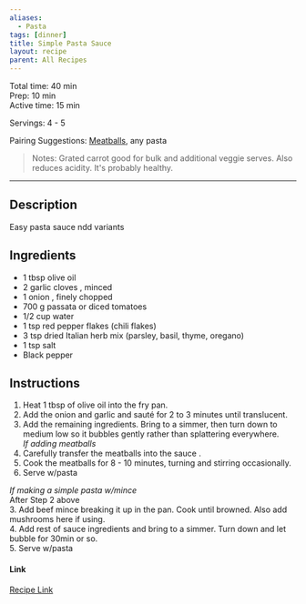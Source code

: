 ```yaml
---
aliases:
  - Pasta
tags: [dinner]
title: Simple Pasta Sauce
layout: recipe
parent: All Recipes
---
```

Total time: 40 min  
Prep: 10 min  
Active time: 15 min  
  
Servings: 4 - 5  
  
Pairing Suggestions: [Meatballs](./Meatballs.md), any pasta  
  
>Notes: Grated carrot good for bulk and additional veggie serves. Also reduces acidity. It's probably healthy.   
  
---  
## Description  
Easy pasta sauce ndd variants  
## Ingredients  
   
- 1 tbsp olive oil  
- 2 garlic cloves , minced  
- 1 onion , finely chopped  
- 700 g passata or diced tomatoes  
- 1/2 cup water  
- 1 tsp red pepper flakes (chili flakes)  
- 3 tsp dried Italian herb mix (parsley, basil, thyme, oregano)  
- 1 tsp salt  
- Black pepper  
## Instructions   
1. Heat 1 tbsp of olive oil into the fry pan.   
2. Add the onion and garlic and sauté for 2 to 3 minutes until translucent.   
3. Add the remaining ingredients. Bring to a simmer, then turn down to medium low so it bubbles gently rather than splattering everywhere.  
*If adding meatballs*  
3. Carefully transfer the meatballs into the sauce .  
4. Cook the meatballs for 8 - 10 minutes, turning and stirring occasionally.  
5. Serve w/pasta  
  
*If making a simple pasta w/mince*  
After Step 2 above  
3. Add beef mince breaking it up in the pan. Cook until browned. Also add mushrooms here if using.   
4. Add rest of sauce ingredients and bring to a simmer. Turn down and let bubble for 30min or so.   
5. Serve w/pasta  
  
#### Link  
[Recipe Link]()  
